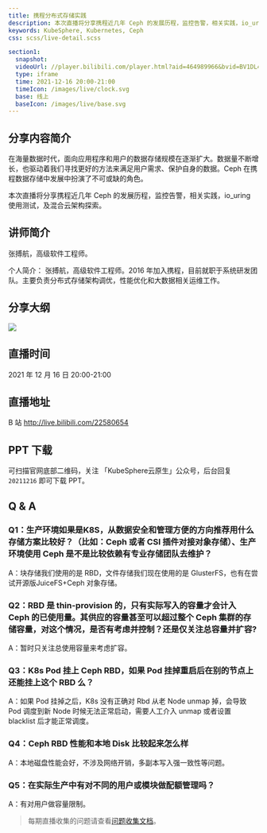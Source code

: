 ```yaml
---
title: 携程分布式存储实践
description: 本次直播将分享携程近几年 Ceph 的发展历程，监控告警，相关实践，io_uring 使用测试，及混合云架构探索。
keywords: KubeSphere, Kubernetes, Ceph
css: scss/live-detail.scss

section1:
  snapshot: 
  videoUrl: //player.bilibili.com/player.html?aid=464989966&bvid=BV1DL411j7wV&cid=462915303&page=1&high_quality=1
  type: iframe
  time: 2021-12-16 20:00-21:00
  timeIcon: /images/live/clock.svg
  base: 线上
  baseIcon: /images/live/base.svg
---
```

## 分享内容简介

在海量数据时代，面向应用程序和用户的数据存储规模在逐渐扩大。数据量不断增长，也驱动着我们寻找更好的方法来满足用户需求、保护自身的数据。Ceph 在携程数据存储中发展中扮演了不可或缺的角色。

本次直播将分享携程近几年 Ceph 的发展历程，监控告警，相关实践，io_uring 使用测试，及混合云架构探索。

## 讲师简介

张搏航，高级软件工程师。

个人简介：
张搏航，高级软件工程师。2016 年加入携程，目前就职于系统研发团队。主要负责分布式存储架构调优，性能优化和大数据相关运维工作。


## 分享大纲

![](https://pek3b.qingstor.com/kubesphere-community/images/ceph1216-live.png)

## 直播时间

2021 年 12 月 16 日 20:00-21:00

## 直播地址

B 站  http://live.bilibili.com/22580654

## PPT 下载

可扫描官网底部二维码，关注 「KubeSphere云原生」公众号，后台回复 `20211216` 即可下载 PPT。

## Q & A

### Q1：生产环境如果是K8S，从数据安全和管理方便的方向推荐用什么存储方案比较好？（比如：Ceph 或者 CSI 插件对接对象存储）、生产环境使用 Ceph 是不是比较依赖有专业存储团队去维护？

A：块存储我们使用的是 RBD，文件存储我们现在使用的是 GlusterFS，也有在尝试开源版JuiceFS+Ceph 对象存储。

### Q2：RBD 是 thin-provision 的，只有实际写入的容量才会计入 Ceph 的已使用量。其供应的容量甚至可以超过整个 Ceph 集群的存储容量，对这个情况，是否有考虑并控制？还是仅关注总容量并扩容?

A：暂时只关注总使用容量来考虑扩容。

### Q3：K8s Pod 挂上 Ceph RBD，如果 Pod 挂掉重启后在别的节点上还能挂上这个 RBD 么？

A：如果 Pod 挂掉之后，K8s 没有正确对 Rbd 从老 Node unmap 掉，会导致 Pod 调度到新 Node 时候无法正常启动，需要人工介入 unmap 或者设置 blacklist 后才能正常调度。

### Q4：Ceph RBD 性能和本地 Disk 比较起来怎么样

A：本地磁盘性能会好，不涉及网络开销，多副本写入强一致性等问题。

### Q5：在实际生产中有对不同的用户或模块做配额管理吗？

A：有对用户做容量限制。

> 每期直播收集的问题请查看[问题收集文档](https://docs.qq.com/doc/DQ1VMUlhwVVFCY1J0)。